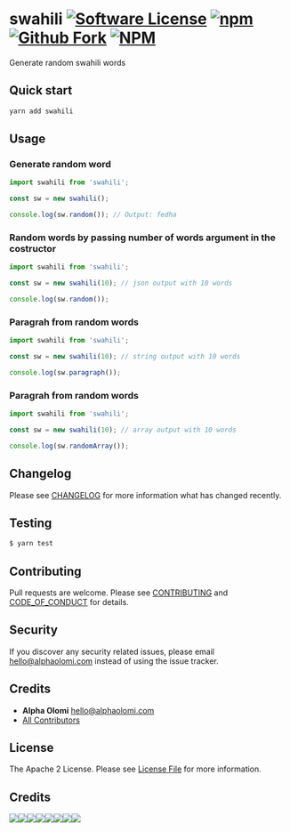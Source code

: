 # swahili [![Software License][ico-license]](LICENSE.md) [![npm][ico-version]](https://www.npmjs.com/package/swahili) [![Github Fork](https://img.shields.io/github/forks/alphaolomi/swahili?logo=github&style=flat-square)](https://github.com/alphaolomi/swahili) [![NPM](https://nodei.co/npm/swahili.png?mini=true)](https://nodei.co/npm/swahili/)

Generate random swahili words

## Quick start

```bash
yarn add swahili
```

## Usage
### Generate random word

```javascript
import swahili from 'swahili';

const sw = new swahili();

console.log(sw.random()); // Output: fedha
```
### Random words by passing number of words argument in the costructor

```javascript
import swahili from 'swahili';

const sw = new swahili(10); // json output with 10 words

console.log(sw.random()); 
```
### Paragrah from random words 

```javascript
import swahili from 'swahili';

const sw = new swahili(10); // string output with 10 words

console.log(sw.paragraph()); 
```

### Paragrah from random words 

```javascript
import swahili from 'swahili';

const sw = new swahili(10); // array output with 10 words

console.log(sw.randomArray()); 
```
## Changelog

Please see [CHANGELOG](CHANGELOG.md) for more information what has changed recently.

## Testing

```bash
$ yarn test
```

## Contributing

Pull requests are welcome. Please see [CONTRIBUTING](./.github/CONTRIBUTING.md) and [CODE_OF_CONDUCT](./.github/CODE_OF_CONDUCT.md) for details.

## Security

If you discover any security related issues, please email [hello@alphaolomi.com](mailto:hello@alphaolomi.com) instead of using the issue tracker.

## Credits

- **Alpha Olomi** [hello@alphaolomi.com](hello@alphaolomi.com)
- [All Contributors][link-contributors]

## License

The Apache 2 License. Please see [License File](LICENSE) for more information.

## Credits

[![](https://sourcerer.io/fame/alphaolomi/alphaolomi/swahili/images/0)](https://sourcerer.io/fame/alphaolomi/alphaolomi/swahili/links/0)[![](https://sourcerer.io/fame/alphaolomi/alphaolomi/swahili/images/1)](https://sourcerer.io/fame/alphaolomi/alphaolomi/swahili/links/1)[![](https://sourcerer.io/fame/alphaolomi/alphaolomi/swahili/images/2)](https://sourcerer.io/fame/alphaolomi/alphaolomi/swahili/links/2)[![](https://sourcerer.io/fame/alphaolomi/alphaolomi/swahili/images/3)](https://sourcerer.io/fame/alphaolomi/alphaolomi/swahili/links/3)[![](https://sourcerer.io/fame/alphaolomi/alphaolomi/swahili/images/4)](https://sourcerer.io/fame/alphaolomi/alphaolomi/swahili/links/4)[![](https://sourcerer.io/fame/alphaolomi/alphaolomi/swahili/images/5)](https://sourcerer.io/fame/alphaolomi/alphaolomi/swahili/links/5)[![](https://sourcerer.io/fame/alphaolomi/alphaolomi/swahili/images/6)](https://sourcerer.io/fame/alphaolomi/alphaolomi/swahili/links/6)[![](https://sourcerer.io/fame/alphaolomi/alphaolomi/swahili/images/7)](https://sourcerer.io/fame/alphaolomi/alphaolomi/swahili/links/7)

[ico-version]: https://img.shields.io/npm/v/swahili?style=flat-square
[ico-license]: https://img.shields.io/badge/license-Apache2-brightgreen.svg?style=flat-square
[link-author]: https://github.com/alphaolomi
[link-contributors]: ../../contributors
